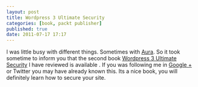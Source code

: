 ```yaml
---
layout: post
title: Wordpress 3 Ultimate Security
categories: [book, packt publisher]
published: true
date: 2011-07-17 17:17
---
```

I was little busy with different things. Sometimes with [Aura](http://auraphp.github.com/). So it took sometime to inform you that the second book [Wordpress 3 Ultimate Security](http://www.packtpub.com/wordpress-3-ultimate-security/book) I have reviewed is available .  If you was following me in [Google +](https://plus.google.com/103027363195624770971/posts/iyGbNtMpXQY) or Twitter you may have already known this. Its a nice book, you will definitely learn how to secure your site.   
